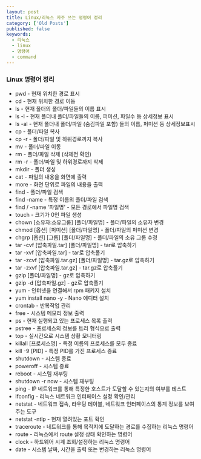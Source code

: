 ```yaml
---
layout: post
title: Linux/리눅스 자주 쓰는 명령어 정리
category: ['Old Posts']
published: false
keywords:
  - 리눅스
  - linux
  - 명령어
  - command
---
```


### Linux 명령어 정리

- <span class="accent">pwd</span> - 현재 위치한 경로 표시
- <span class="accent">cd</span> - 현재 위치한 경로 이동
- <span class="accent">ls</span> - 현재 폴더의 폴더/파일들의 이름 표시
- <span class="accent">ls -l</span> - 현재 폴더내 폴더/파일들의 이름, 퍼미션, 파일수 등 상세정보 표시
- <span class="accent">ls -al</span> - 현재 폴더내 폴더/파일 (숨김파일 포함) 들의 이름, 퍼미션 등 상세정보표시
- <span class="accent">cp</span> - 폴더/파일 복사
- <span class="accent">cp -r</span> - 폴더/파일 및 하위경로까지 복사
- <span class="accent">mv</span> - 폴더/파일 이동
- <span class="accent">rm</span> - 폴더/파일 삭제 (삭제전 확인)
- <span class="accent">rm -r</span> - 폴더/파일 및 하위경로까지 삭제
- <span class="accent">mkdir</span> - 폴더 생성
- <span class="accent">cat</span> - 파일의 내용을 화면에 출력
- <span class="accent">more</span> - 화면 단위로 파일의 내용을 출력
- <span class="accent">find</span> - 폴더/파일 검색
- <span class="accent">find -name</span> - 특정 이름의 폴더/파일 검색
- <span class="accent">find / -name '파일명'</span> - 모든 경로에서 파일명 검색
- <span class="accent">touch</span> - 크기가 0인 파일 생성
- <span class="accent">chown</span> [소유자:소유그룹] [폴더/파일명] - 폴더/파일의 소유자 변경
- <span class="accent">chmod</span> [옵션] [퍼미션] [폴더/파일명] - 폴더/파일의 퍼미션 변경
- <span class="accent">chgrp</span> [옵션] [그룹] [폴더/파일명] - 폴더/파일의 소유 그룹 수정
- <span class="accent">tar -cvf</span> [압축파일.tar] [폴더/파일명] - tar로 압축하기
- <span class="accent">tar -xvf</span> [압축파일.tar] - tar로 압축풀기
- <span class="accent">tar -zcvf</span> [압축파일.tar.gz] [폴더/파일명] - tar.gz로 압축하기
- <span class="accent">tar -zxvf</span> [압축파일.tar.gz] - tar.gz로 압축풀기
- <span class="accent">gzip</span> [폴더/파일명] - gz로 압축하기
- <span class="accent">gzip -d</span> [압축파일.gz] - gz로 압축풀기
- <span class="accent">yum</span> - 인터넷을 연결해서 rpm 패키지 설치
- <span class="accent">yum install nano -y</span> - Nano 에디터 설치
- <span class="accent">crontab</span> - 반복작업 관리
- <span class="accent">free</span> - 시스템 메모리 정보 출력
- <span class="accent">ps</span> - 현재 실행되고 있는 프로세스 목록 출력
- <span class="accent">pstree</span> - 프로세스의 정보를 트리 형식으로 출력
- <span class="accent">top</span> - 실시간으로 시스템 상황 모니터링
- <span class="accent">killall</span> [프로세스명] - 특정 이름의 프로세스를 모두 종료
- <span class="accent">kill -9</span> [PID] - 특정 PID를 가진 프로세스 종료
- <span class="accent">shutdown</span> - 시스템 종료
- <span class="accent">poweroff</span> - 시스템 종료
- <span class="accent">reboot</span> - 시스템 재부팅
- <span class="accent">shutdown -r now</span> - 시스템 재부팅
- <span class="accent">ping</span> - IP 네트워크를 통해 특정한 호스트가 도달할 수 있는지의 여부를 테스트
- <span class="accent">ifconfig</span> - 리눅스 네트워크 인터페이스 설정 확인/관리
- <span class="accent">netstat</span> - 네트워크 접속, 라우팅 테이블, 네트워크 인터페이스의 통계 정보를 보여주는 도구
- <span class="accent">netstat -ntlp</span> - 현재 열려있는 포트 확인
- <span class="accent">traceroute</span> - 네트워크를 통해 목적지에 도달하는 경로를 수집하는 리눅스 명령어
- <span class="accent">route</span> - 리눅스에서 route 설정 상태 확인하는 명령어
- <span class="accent">clock</span> - 하드웨어 시계 조회/설정하는 리눅스 명령어
- <span class="accent">date</span> - 시스템 날짜, 시간을 출력 또는 변경하는 리눅스 명령어
